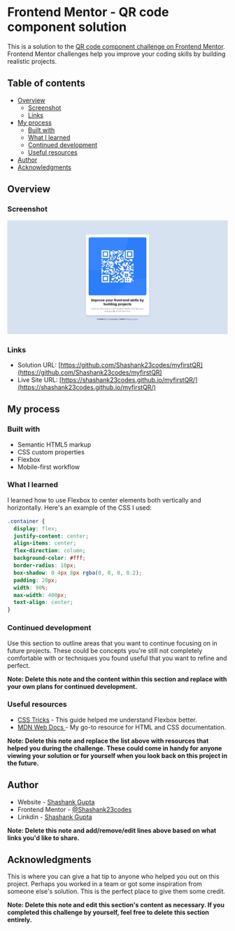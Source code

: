# Frontend Mentor - QR code component solution

This is a solution to the [QR code component challenge on Frontend Mentor](https://www.frontendmentor.io/challenges/qr-code-component-iux_sIO_H). Frontend Mentor challenges help you improve your coding skills by building realistic projects.

## Table of contents

- [Overview](#overview)
  - [Screenshot](#screenshot)
  - [Links](#links)
- [My process](#my-process)
  - [Built with](#built-with)
  - [What I learned](#what-i-learned)
  - [Continued development](#continued-development)
  - [Useful resources](#useful-resources)
- [Author](#author)
- [Acknowledgments](#acknowledgments)

## Overview

### Screenshot

![](./images/QR-Card-Screenshot.jpeg)

### Links

- Solution URL: [https://github.com/Shashank23codes/myfirstQR](https://github.com/Shashank23codes/myfirstQR)
- Live Site URL: [https://shashank23codes.github.io/myfirstQR/](https://shashank23codes.github.io/myfirstQR/)

## My process

### Built with

- Semantic HTML5 markup
- CSS custom properties
- Flexbox
- Mobile-first workflow

### What I learned

I learned how to use Flexbox to center elements both vertically and horizontally. Here's an example of the CSS I used:

```css
.container {
  display: flex;
  justify-content: center;
  align-items: center;
  flex-direction: column;
  background-color: #fff;
  border-radius: 10px;
  box-shadow: 0 4px 8px rgba(0, 0, 0, 0.2);
  padding: 20px;
  width: 90%;
  max-width: 400px;
  text-align: center;
}
```

### Continued development

Use this section to outline areas that you want to continue focusing on in future projects. These could be concepts you're still not completely comfortable with or techniques you found useful that you want to refine and perfect.

**Note: Delete this note and the content within this section and replace with your own plans for continued development.**

### Useful resources

- [CSS Tricks](https://css-tricks.com/snippets/css/a-guide-to-flexbox/) - This guide helped me understand Flexbox better.
- [MDN Web Docs ](https://developer.mozilla.org/) - My go-to resource for HTML and CSS documentation.

**Note: Delete this note and replace the list above with resources that helped you during the challenge. These could come in handy for anyone viewing your solution or for yourself when you look back on this project in the future.**

## Author

- Website - [Shashank Gupta](https://www.your-site.com)
- Frontend Mentor - [@Shashank23codes](https://www.frontendmentor.io/profile/Shashank23codes)
- Linkdin - [Shashank Gupta](https://www.linkedin.com/in/shashank-gupta-238a96209)

**Note: Delete this note and add/remove/edit lines above based on what links you'd like to share.**

## Acknowledgments

This is where you can give a hat tip to anyone who helped you out on this project. Perhaps you worked in a team or got some inspiration from someone else's solution. This is the perfect place to give them some credit.

**Note: Delete this note and edit this section's content as necessary. If you completed this challenge by yourself, feel free to delete this section entirely.**
